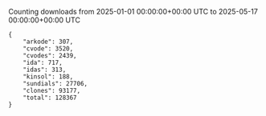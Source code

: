 
Counting downloads from 2025-01-01 00:00:00+00:00 UTC to 2025-05-17 00:00:00+00:00 UTC

```
{
    "arkode": 307,
    "cvode": 3520,
    "cvodes": 2439,
    "ida": 717,
    "idas": 313,
    "kinsol": 188,
    "sundials": 27706,
    "clones": 93177,
    "total": 128367
}
```
